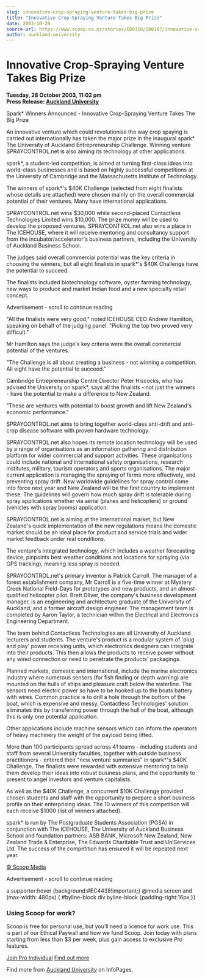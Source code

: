 ```yaml
---
slug: innovative-crop-spraying-venture-takes-big-prize
title: "Innovative Crop-Spraying Venture Takes Big Prize"
date: 2003-10-28
source-url: https://www.scoop.co.nz/stories/ED0310/S00107/innovative-crop-spraying-venture-takes-big-prize.htm
author: auckland-university
---
```

Innovative Crop-Spraying Venture Takes Big Prize
================================================

**Tuesday, 28 October 2003, 11:02 pm**  
**Press Release: [Auckland University](https://info.scoop.co.nz/Auckland_University)**

  
Spark\* Winners Announced - Innovative Crop-Spraying Venture Takes The Big Prize

An innovative venture which could revolutionise the way crop spaying is carried out internationally has taken the major prize in the inaugural spark\* The University of Auckland Entrepreneurship Challenge. Winning venture SPRAYCONTROL.net is also aiming its technology at other applications.

spark\*, a student-led competition, is aimed at turning first-class ideas into world-class businesses and is based on highly successful competitions at the University of Cambridge and the Massachusetts Institute of Technology.

The winners of spark\*'s $40K Challenge (selected from eight finalists whose details are attached) were chosen mainly on the overall commercial potential of their ventures. Many have international applications.

SPRAYCONTROL.net wins $30,000 while second-placed Contactless Technologies Limited wins $10,000. The prize money will be used to develop the proposed ventures. SPRAYCONTROL.net also wins a place in The ICEHOUSE, where it will receive mentoring and consultancy support from the incubator/accelerator's business partners, including the University of Auckland Business School.

The judges said overall commercial potential was the key criteria in choosing the winners, but all eight finalists in spark\*'s $40K Challenge have the potential to succeed.

The finalists included biotechnology software, oyster farming technology, new ways to produce and market Indian food and a new specialty retail concept.

Advertisement - scroll to continue reading





"All the finalists were very good," noted ICEHOUSE CEO Andrew Hamilton, speaking on behalf of the judging panel. "Picking the top two proved very difficult."

Mr Hamilton says the judge's key criteria were the overall commercial potential of the ventures.

"The Challenge is all about creating a business - not winning a competition. All eight have the potential to succeed."

Cambridge Entrepreneurship Centre Director Peter Hiscocks, who has advised the University on spark\*, says all the finalists - not just the winners - have the potential to make a difference to New Zealand.

"These are ventures with potential to boost growth and lift New Zealand's economic performance."

SPRAYCONTROL.net aims to bring together world-class anti-drift and anti-crop disease software with proven hardware technology.

SPRAYCONTROL.net also hopes its remote location technology will be used by a range of organisations as an information gathering and distribution platform for wider commercial and support activities. These organisations could include national and international safety organisations, research institutes, military, tourism operators and sports organisations. The major current application is managing the spraying of farms more effectively, and preventing spray drift. New worldwide guidelines for spray control come into force next year and New Zealand will be the first country to implement these. The guidelines will govern how much spray drift is tolerable during spray applications whether via aerial (planes and helicopters) or ground (vehicles with spray booms) application.

SPRAYCONTROL.net is aiming at the international market, but New Zealand's quick implementation of the new regulations means the domestic market should be an ideal place for product and service trials and wider market feedback under real conditions.

The venture's integrated technology, which includes a weather forecasting device, pinpoints best weather conditions and locations for spraying (via GPS tracking), meaning less spray is needed.

SPRAYCONTROL.net's primary inventor is Patrick Carroll. The manager of a forest establishment company, Mr Carroll is a five-time winner at Mystery Creek National Field-Days for prototypes and new products, and an almost-qualified helicopter pilot. Brett Oliver, the company's business development manager, is an engineering and architecture graduate of the University of Auckland, and a former aircraft design engineer. The management team is completed by Aaron Taylor, a technician within the Electrical and Electronics Engineering Department.

The team behind Contactless Technologies are all University of Auckland lecturers and students. The venture's product is a modular system of 'plug and play' power receiving units, which electronics designers can integrate into their products. This then allows the products to receive power without any wired connection or need to penetrate the products' packagings.

Planned markets, domestic and international, include the marine electronics industry where numerous sensors (for fish finding or depth warning) are mounted on the hulls of ships and pleasure craft below the waterline. The sensors need electric power so have to be hooked up to the boats battery with wires. Common practice is to drill a hole through the bottom of the boat, which is expensive and messy. Contactless Technologies' solution eliminates this by transferring power through the hull of the boat, although this is only one potential application.

Other applications include machine sensors which can inform the operators of heavy machinery the weight of the payload being lifted.

More than 100 participants spread across 41 teams - including students and staff from several University faculties, together with outside business practitioners - entered their "new venture summaries" in spark\*'s $40K Challenge. The finalists were rewarded with extensive mentoring to help them develop their ideas into robust business plans, and the opportunity to present to angel investors and venture capitalists.

As well as the $40K Challenge, a concurrent $10K Challenge provided chosen students and staff with the opportunity to prepare a short business profile on their enterprising ideas. The 10 winners of this competition will each receive $1000 (list of winners attached).

spark\* is run by The Postgraduate Students Association (PGSA) in conjunction with The ICEHOUSE, The University of Auckland Business School and foundation partners: ASB BANK, Microsoft New Zealand, New Zealand Trade & Enterprise, The Edwards Charitable Trust and UniServices Ltd. The success of the competition has ensured it will be repeated next year.  

[© Scoop Media](http://www.scoop.co.nz/about/terms.html)  

Advertisement - scroll to continue reading



a.supporter:hover {background:#EC4438!important;} @media screen and (max-width: 480px) { #byline-block div.byline-block {padding-right:16px;}}

### Using Scoop for work?

Scoop is free for personal use, but you’ll need a licence for work use. This is part of our Ethical Paywall and how we fund Scoop. Join today with plans starting from less than $3 per week, plus gain access to exclusive _Pro_ features.  
  
[Join Pro Individual](https://pro.scoop.co.nz/Individual/?from=ProIn24) [Find out more](https://pro.scoop.co.nz/using-scoop-for-work/?from=ProIn24)

Find more from [Auckland University](https://info.scoop.co.nz/Auckland_University) on InfoPages.